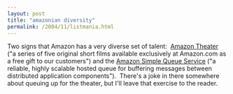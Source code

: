 ```yaml
---
layout: post
title: "amazonian diversity"
permalink: /2004/11/listmania.html
---
```


<p>Two signs that Amazon has a very diverse set of talent:&nbsp; <a href="http://www.amazon.com/exec/obidos/tg/browse/-/13609381/104-5038919-4670339">Amazon Theater</a> (&quot;a series of five original short films available exclusively at Amazon.com as a free gift to our customers&quot;) and the <a href="http://www.amazon.com/gp/browse.html/ref=sc_fe_c_1_3435361_6/104-5038919-4670339?%5Fencoding=UTF8&node=13584001&no=3435361&me=A36L942TSJ2AJA">Amazon Simple Queue Service</a> (&quot;a reliable, highly scalable hosted queue for buffering messages between distributed application components&quot;).&nbsp; There's a joke in there somewhere about queuing up for the theater, but I'll leave that exercise to the reader.</p>


